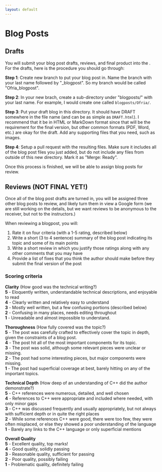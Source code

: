 ```yaml
---
layout: default
---
```


# Blog Posts

## Drafts

You will submit your blog post drafts, reviews, and final product into the .  For the drafts, here is the procedure you should go through:

**Step 1**: Create new branch to put your blog post in.  Name the branch with your last name followed by "_blogpost".  So my branch would be called "Ofria_blogpost".

**Step 2**: In your new brach, create a sub-directory under "blogposts/" with your last name.  For example, I would create one called `blogposts/Ofria/`.

**Step 3**: Put your draft blog in this directory.  It should have DRAFT somewhere in the file name (and can be as simple as `DRAFT.html`).  I recommend that it be in HTML or MarkDown format since that will be the requirement for the final version, but other common formats (PDF, Word, etc.) are okay for the draft.  Add any supporting files that you need, such as images.

**Step 4**: Setup a pull request with the resulting files.  Make sure it includes all of the blog post files you just added, but do not include any files from outside of this new directory.  Mark it as "Merge: Ready".

Once this process is finished, we will be able to assign blog posts for review.

## Reviews (NOT FINAL YET!)

Once all of the blog post drafts are turned in, you will be assigned three other blog posts to review, and likely turn them in view a Google form (we are still working on the details, but we want reviews to be anonymous to the receiver, but not to the instructors.)

When reviewing a blogpost, you will:
1. Rate it on four criteria (with a 1-5 rating, described below)
2. Write a short (3 to 4 sentence) summary of the blog post indicating its topic and some of its main points
3. Write a short review in which you justify those ratings along with any other comments that you may have
4. Provide a list of fixes that you think the author should make before they submit the final version of the post

### Scoring criteria

**Clarity** (How good was the technical writing?)<br>
**5** - Eloquently written, understandable technical descriptions,  and enjoyable to read<br>
**4** - Clearly written and relatively easy to understand<br>
**3** - Mostly well written, but a few confusing portions (described below)<br>
**2** - Confusing in many places, needs editing throughout<br>
**1** - Unreadable and almost impossible to understand.<br>

**Thoroughness** (How fully covered was the topic?)<br>
**5** - The post was carefully crafted to effectively cover the topic in depth, given the constraints of a blog post.<br>
**4** - The post hit all of the most important components for its topic.<br>
**3** - The post was solid, although some relevant pieces were unclear or missing.<br>
**2** - The post had some interesting pieces, but major components were missing.<br>
**1** - The post had superficial coverage at best, barely hitting on any of the important topics.<br>

**Technical Depth** (How deep of an understanding of C++ did the author demonstrate?)<br>
**5** - C++ references were numerous, detailed, and well chosen<br>
**4** - References to C++ were appropriate and included where needed, with only minor gaps<br>
**3** - C++ was discussed frequently and usually appropriately, but not always with sufficient depth or in quite the right places<br>
**2** - While some references C++ were good, there were too few, they were often misplaced, or else they showed a poor understanding of the language<br>
**1** - Barely any links to the C++ language or only superficial mentions<br>

**Overall Quality**<br>
**5** - Excellent quality, top marks!<br>
**4** - Good quality, solidly passing<br>
**3** - Reasonable quality, sufficient for passing<br>
**2** - Poor quality, possibly failing<br>
**1** - Problematic quality, definitely failing<br>

<!--
How would you rate the quality of your own review?
**5** - I feel like I am an expert in these topics and am fully confident in my review<br>
**4** - I am comfortable with these topics and believe my review is solid<br>
**3** - I am not completely comfortable in some of these topics, but still feel comfortable in my evaluation<br>
**2** - I did not fully understand the topics in this blog post, but feel my evaluation is still useful, if not perfect<br>
**1** - I felt like I was not able to produce a sufficiently informed review.<br>
-->